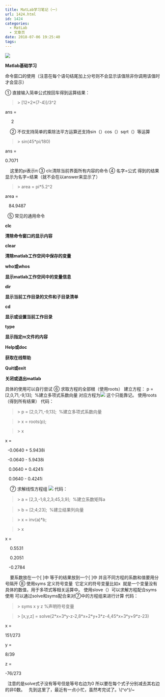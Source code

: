 ```yaml
---
title: MatLab学习笔记（一）
url: 1424.html
id: 1424
categories:
  - MatLab
  - 文章页
date: 2018-07-06 19:25:40
tags:
---
```


![](http://47.100.4.8/wp-content/uploads/2018/07/QQ图片20180706191552.png)

**Matlab基础学习**

命令窗口的使用（注意在每个语句结尾加上分号则不会显示该值除非你调用该值时才会显示）

① 直接输入简单公式按回车得到运算结果：

>\> \[12+2*(7-4)\]/3^2

ans =

     2

    ② 不仅支持简单的乘除法平方运算还支持sin（）cos（）sqrt（）等运算

>\> sin(45*pi/180)

ans =

0.7071

    这里的pi表示π ③ clc清除当前界面所有内容的命令 ④ 名字=公式 得到的结果显示为名字=结果（就不会在以answer来显示了）

>\> area = pi*5.2^2

area =

   84.9487

  ⑤ 常见的通用命令

**clc**

**清除命令窗口的显示内容**

**clear**

**清除matlab工作空间中保存的变量**

**who或whos**

**显示matlab工作空间中的变量信息**

**dir**

**显示当前工作目录的文件和子目录清单**

**cd**

**显示或设置当前工作目录**

**type**

**显示指定m文件的内容**

**Help或doc**

**获取在线帮助**

**Quit或exit**

**关闭或退出matlab**

具体的使用可以自行尝试 ⑥ 求取方程的全部根（使用roots） 建立方程： p = \[2,0,71,-9,13\];  %建立多项式系数向量 对应方程为![](http://47.100.4.8/wp-content/uploads/2018/07/1-3.png) 这个只能靠记。 使用roots（得到所有结果） 代码：

>\> p = \[2,0,71,-9,13\];  %建立多项式系数向量

>\> x = roots(p);

>\> x



x =

  -0.0640 + 5.9438i

  -0.0640 - 5.9438i

   0.0640 + 0.4241i

   0.0640 - 0.4241i

    ⑦ 求解线性方程组 ![](http://47.100.4.8/wp-content/uploads/2018/07/2-1.png) 代码：

>\> a = \[2,3,-1;8,2,3;45,3,9\];  %建立系数矩阵a

>\> b = \[2;4;23\];  %建立结果列向量

>\> x = inv(a)*b;

>\> x



x =

    0.5531

    0.2051

   -0.2784

    要系数放在一个\[ \]中 等于的结果放到一个\[ \]中 并且不同方程的系数和值要用分号隔开 ⑧ 使用syms 定义符号变量  它定义的符号变量比如x  就是一个变量没有具体的数值，用于多项式等相关运算中。 使用slove（）可以求解方程配合syms使用 可以通过solve和syms配合来对⑦中的方程组来进行计算 代码：

>\> syms x y z %声明符号变量

>\> \[x,y,z\] = solve(2\*x+3\*y-z-2,8\*x+2\*y+3\*z-4,45\*x+3\*y+9\*z-23)

x =

151/273

y =

8/39

z =

-76/273

  注意的是solve式子没有等号但是等号右边为0 所以要在每个式子分别减去其右边的非0数。   先到这里了，最近有一点小忙，虽然考完试了。\\(^o^)/~